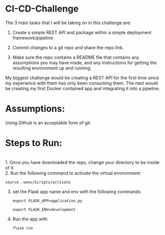 # CI-CD-Challenge

The 3 main tasks that I will be taking on in this challenge are:

1) Create a simple REST API and package within a simple deployment
framework/pipeline.

2) Commit changes to a git repo and share the repo link.

3) Make sure the repo contains a README file that contains any assumptions you
may have made, and any instructions for getting the resulting environment up and
running.


My biggest challenge would be creating a REST API for the first time since my experience with them has only been consuming them. The next would be creating my first Docker contained app and integrating it into a pipeline. 


<h1>Assumptions:</h1>
Using Github is an acceptable form of git.


<h1>Steps to Run:</h1>
<br>
1. Once you have downloaded the repo, change your directory to be inside of it. <br>
2. Run the following command to activate the virtual environment:
	
	source .venv/Scripts/activate
	
3. set the Flask app name and env with the following commands:
	
	```export FLASK_APP=application.py```
	
	```export FLASK_ENV=development```
	<br>
4. Run the app with
		
	```flask run```
	

